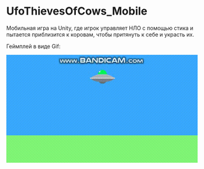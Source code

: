 # UfoThievesOfCows_Mobile
Мобильная игра на Unity, где игрок управляет НЛО с помощью стика и пытается приблизится к коровам, чтобы притянуть к себе и украсть их.

Геймплей в виде Gif:

![](https://github.com/NikllX/UfoThievesOfCows_Mobile/blob/main/gameplay_ufo.gif)
